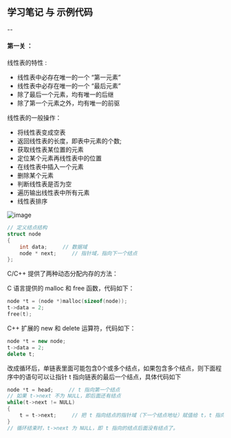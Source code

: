 ## 学习笔记 与 示例代码 
--
#### 第一关 ：

线性表的特性 :
- 线性表中必存在唯一的一个 “第一元素”
- 线性表中必存在唯一的一个 “最后元素”
- 除了最后一个元素，均有唯一的后继
- 除了第一个元素之外，均有唯一的前驱

线性表的一般操作：
- 将线性表变成空表
- 返回线性表的长度，即表中元素的个数;
- 获取线性表某位置的元素
- 定位某个元素再线性表中的位置
- 在线性表中插入一个元素
- 删除某个元素
- 判断线性表是否为空
- 遍历输出线性表中所有元素
- 线性表排序

![image](https://user-images.githubusercontent.com/68007558/178394312-f50fd952-03ec-4b45-b265-6bf532148cbc.png)

```cpp
// 定义结点结构  
struct node  
{  
    int data;     // 数据域  
    node * next;     // 指针域，指向下一个结点  
};  

```
C/C++ 提供了两种动态分配内存的方法：

C 语言提供的 malloc 和 free 函数，代码如下：

```CPP
node *t = (node *)malloc(sizeof(node));  
t->data = 2;  
free(t);  
```

C++ 扩展的 new 和 delete 运算符，代码如下：

```cpp
node *t = new node;  
t->data = 2;  
delete t;  
```


改成循环后，单链表里面可能包含0个或多个结点，如果包含多个结点，则下面程序中的语句可以让指针 t 指向链表的最后一个结点，具体代码如下

```cpp
node *t = head;     // t 指向第一个结点
// 如果 t->next 不为 NULL，即后面还有结点  
while(t->next != NULL)  
{  
    t = t->next;     // 把 t 指向结点的指针域（下一个结点地址）赋值给 t，t 指向下一个结点  
}  
// 循环结束时，t->next 为 NULL，即 t 指向的结点后面没有结点了。  
```



